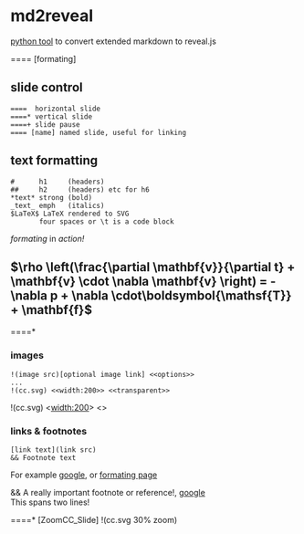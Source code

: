 # md2reveal
[python tool](https://github.com/thoppe/md2reveal) to convert extended markdown to reveal.js

==== [formating]

## slide control
	====  horizontal slide
	====* vertical slide
	====+ slide pause
	==== [name] named slide, useful for linking

## text formatting
    #      h1     (headers) 
    ##     h2     (headers) etc for h6
	*text* strong (bold)
	_text_ emph   (italics)
	$LaTeX$ LaTeX rendered to SVG
	       four spaces or \t is a code block

_formating_ in *action!*
## $\rho \left(\frac{\partial \mathbf{v}}{\partial t} + \mathbf{v} \cdot \nabla \mathbf{v} \right) = -\nabla p + \nabla \cdot\boldsymbol{\mathsf{T}} + \mathbf{f}$

====*
### images
	!(image src)[optional image link] <<options>>
    ...
	!(cc.svg) <<width:200>> <<transparent>>
!(cc.svg) <<width:200>> <<transparent>>

### links & footnotes
    [link text](link src)
    && Footnote text
	
For example [google](https://www.google.com), or [formating page](#/formating)

&& A really important footnote or reference!, [google](https://www.google.com)<br>This spans two lines!

====* [ZoomCC_Slide] !(cc.svg 30% zoom)

